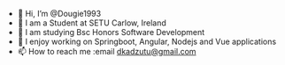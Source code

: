 - 👋 Hi, I’m @Dougie1993
- 👀 I am a Student at SETU Carlow, Ireland
- 🌱 I am studying Bsc Honors Software Development
- 💞️ I enjoy working on Springboot, Angular, Nodejs and Vue applications
- 📫 How to reach me :email dkadzutu@gmail.com

<!---
Dougie1993/Dougie1993 is a ✨ special ✨ repository because its `README.md` (this file) appears on your GitHub profile.
You can click the Preview link to take a look at your changes.
--->
